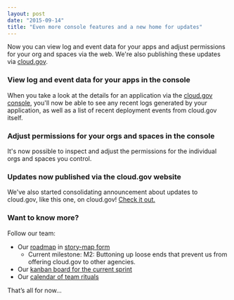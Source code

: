 ```yaml
---
layout: post
date: "2015-09-14"
title: "Even more console features and a new home for updates"
---
```


Now you can view log and event data for your apps and adjust permissions for your org and spaces via the web. We're also publishing these updates via [cloud.gov](http://cloud.gov/updates/).
<!--more-->

### View log and event data for your apps in the console
When you take a look at the details for an application via the [cloud.gov console](http://console.cloud.gov), you'll now be able to see any recent logs generated by your application, as well as a list of recent deployment events from cloud.gov itself.

<!--
![Viewing logs for an app]({{ site.baseurl }}/img/view-app-logs.png)

![Viewing events for an app]({{ site.baseurl }}/img/view-app-events.png)
-->

### Adjust permissions for your orgs and spaces in the console
It's now possible to inspect and adjust the permissions for the individual orgs and spaces you control.

<!--
![Managing users for a space]({{ site.baseurl }}/img/manage-space-users.png)

![Adjusting a single user's permissions]({{ site.baseurl }}/img/adjust-a-single-user.png)
-->

### Updates now published via the cloud.gov website
We've also started consolidating announcement about updates to cloud.gov, like this one, on cloud.gov! [Check it out.](http://cloud.gov/updates/)

### Want to know more?
Follow our team:

- Our [roadmap](https://18f.storiesonboard.com/m/gov-dev) in [story-map form](http://jpattonassociates.com/wp-content/uploads/2015/03/story_mapping.pdf)
  - Current milestone: M2: Buttoning up loose ends that prevent us from offering cloud.gov to other agencies.
- Our [kanban board for the current sprint](https://trello.com/b/ChGzyepo/gov-dev)
- Our [calendar of team rituals](https://www.google.com/calendar/embed?src=gsa.gov_0samf7guodi7o2jhdp0ec99aks%40group.calendar.google.com&ctz=America/Los_Angeles)

That’s all for now...

